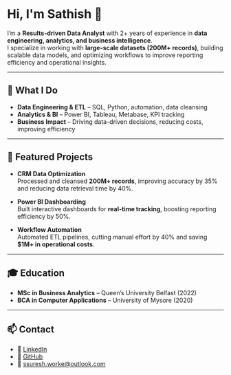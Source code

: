 # Hi, I'm Sathish 👋

I’m a **Results-driven Data Analyst** with 2+ years of experience in **data engineering, analytics, and business intelligence**.  
I specialize in working with **large-scale datasets (200M+ records)**, building scalable data models, and optimizing workflows to improve reporting efficiency and operational insights.  

---

## 🚀 What I Do
- **Data Engineering & ETL** – SQL, Python, automation, data cleansing  
- **Analytics & BI** – Power BI, Tableau, Metabase, KPI tracking  
- **Business Impact** – Driving data-driven decisions, reducing costs, improving efficiency  

---

## 📂 Featured Projects
- **CRM Data Optimization**  
  Processed and cleansed **200M+ records**, improving accuracy by 35% and reducing data retrieval time by 40%.  

- **Power BI Dashboarding**  
  Built interactive dashboards for **real-time tracking**, boosting reporting efficiency by 50%.  

- **Workflow Automation**  
  Automated ETL pipelines, cutting manual effort by 40% and saving **$1M+ in operational costs**.  

---

## 🎓 Education
- **MSc in Business Analytics** – Queen’s University Belfast (2022)  
- **BCA in Computer Applications** – University of Mysore (2020)  

---

## 📫 Contact
- 💼 [LinkedIn](https://www.linkedin.com/in/sathishsuresh/)  
- 🐙 [GitHub](https://github.com/DataBySathish)  
- 📧 ssuresh.worke@outlook.com  
